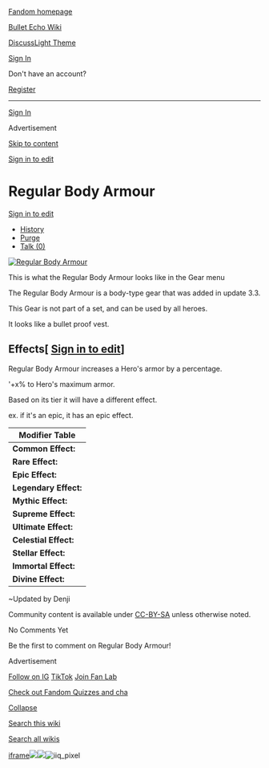 [Fandom homepage](https://www.fandom.com/)

[Bullet Echo Wiki](https://bullet-echo.fandom.com/)

[Discuss](https://bullet-echo.fandom.com/f "Discuss")[Light Theme](https://bullet-echo.fandom.com/wiki/Regular_Body_Armour# "Light Theme")

[Sign In](https://auth.fandom.com/signin?source=mw&redirect=https%3A%2F%2Fbullet-echo.fandom.com%2Fwiki%2FRegular_Body_Armour)

Don't have an account?

[Register](https://auth.fandom.com/register?source=mw&redirect=https%3A%2F%2Fbullet-echo.fandom.com%2Fwiki%2FRegular_Body_Armour)

* * *

[Sign In](https://auth.fandom.com/signin?source=mw&redirect=https%3A%2F%2Fbullet-echo.fandom.com%2Fwiki%2FRegular_Body_Armour)

Advertisement

[Skip to content](https://bullet-echo.fandom.com/wiki/Regular_Body_Armour#page-header)

[Sign in to edit](https://auth.fandom.com/signin?redirect=https%3A%2F%2Fbullet-echo.fandom.com%2Fwiki%2FRegular_Body_Armour%3Fveaction%3Dedit&uselang=en)

# Regular Body Armour

[Sign in to edit](https://auth.fandom.com/signin?redirect=https%3A%2F%2Fbullet-echo.fandom.com%2Fwiki%2FRegular_Body_Armour%3Fveaction%3Dedit&uselang=en)

- [History](https://bullet-echo.fandom.com/wiki/Regular_Body_Armour?action=history)
- [Purge](https://bullet-echo.fandom.com/wiki/Regular_Body_Armour?action=purge)
- [Talk (0)](https://bullet-echo.fandom.com/wiki/Talk:Regular_Body_Armour?action=edit&redlink=1)

[![Regular Body Armour](https://static.wikia.nocookie.net/bullet-echo/images/e/ef/Regular_Body_Armour.png/revision/latest?cb=20201027051705)](https://static.wikia.nocookie.net/bullet-echo/images/e/ef/Regular_Body_Armour.png/revision/latest?cb=20201027051705)

This is what the Regular Body Armour looks like in the Gear menu

The Regular Body Armour is a body-type gear that was added in update 3.3.

This Gear is not part of a set, and can be used by all heroes.

It looks like a bullet proof vest.

## Effects\[ [Sign in to edit](https://auth.fandom.com/signin?redirect=https%3A%2F%2Fbullet-echo.fandom.com%2Fwiki%2FRegular_Body_Armour%3Fveaction%3Dedit%26section%3D1&uselang=en "Sign in to edit")\]

Regular Body Armour increases a Hero's armor by a percentage.

'+x% to Hero's maximum armor.

Based on its tier it will have a different effect.

ex. if it's an epic, it has an epic effect.

| Modifier Table |
| --- |
| **Common Effect:** | +3% |
| **Rare Effect:** | +5% |
| **Epic Effect:** | +6% |
| **Legendary Effect:** | +7% |
| **Mythic Effect:** | +8% |
| **Supreme Effect:** | +9% |
| **Ultimate Effect:** | +10% |
| **Celestial Effect:** | +11% |
| **Stellar Effect:** | +12% |
| **Immortal Effect:** | +13% |
| **Divine Effect:** | +14% |

~Updated by Denji

Community content is available under [CC-BY-SA](https://www.fandom.com/licensing) unless otherwise noted.

No Comments Yet

Be the first to comment on Regular Body Armour!

Advertisement

[Follow on IG](https://bit.ly/FandomIG) [TikTok](https://bit.ly/TikTokFandom) [Join Fan Lab](https://bit.ly/FanLabWikiBar)

[Check out Fandom Quizzes and cha](https://bit.ly/WBTrivia2)

[Collapse](https://bullet-echo.fandom.com/wiki/Regular_Body_Armour# "Collapse")

[Search this wiki](https://bullet-echo.fandom.com/wiki/Special:Search?scope=internal&query=&h=1&isFromHighlightActions=on)

[Search all wikis](https://bullet-echo.fandom.com/wiki/Special:Search?scope=cross-wiki&query=&h=1&isFromHighlightActions=on)

[iframe](https://www.fandom.com/silver-surfer.html)![](https://idsync.rlcdn.com/712315.gif?partner_uid=925067bc-6aa1-438f-a940-7672d0c09a2a)![](https://pixel.tapad.com/idsync/ex/receive?partner_id=3442&partner_device_id=925067bc-6aa1-438f-a940-7672d0c09a2a&partner_url=https://services.fandom.com/identity-storage/external/experian/receiveid/de4e4076-1485-4f9b-ac12-f440a186a3fc?id=${TA_DEVICE_ID}&partner=TAPAD)![iiq_pixel](https://sync.intentiq.com/profiles_engine/ProfilesEngineServlet?at=20&mi=10&secure=1&dpi=1187275693&iiqidtype=2&iiqpcid=f823b5cf-24f0-98a8-3b3b-6fd565326c81&iiqpciddate=1745205136383&tsrnd=488_1745205136388&vrref=fandom.com&jsver=6.07&dw=1280&dh=1024&dpr=1&lan=en-US&testPercentage=97&testGroup=A&uh=%7B%220%22%3A%22%5C%22Google%20Chrome%5C%22%3Bv%3D%5C%22135%5C%22%2C%20%5C%22Not-A.Brand%5C%22%3Bv%3D%5C%228%5C%22%2C%20%5C%22Chromium%5C%22%3Bv%3D%5C%22135%5C%22%22%2C%221%22%3A%22%3F0%22%2C%222%22%3A%22%5C%22Linux%20x86_64%5C%22%22%2C%223%22%3A%22%5C%22x86%5C%22%22%2C%224%22%3A%22%5C%2264%5C%22%22%2C%226%22%3A%22%5C%226.6.72%5C%22%22%2C%227%22%3A%22%3F0%22%2C%228%22%3A%22%5C%22Google%20Chrome%5C%22%3Bv%3D%5C%22135.0.7049.95%5C%22%2C%20%5C%22Not-A.Brand%5C%22%3Bv%3D%5C%228.0.0.0%5C%22%2C%20%5C%22Chromium%5C%22%3Bv%3D%5C%22135.0.7049.95%5C%22%22%7D&gdpr=0)